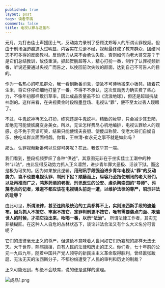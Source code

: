```yaml
---
published: true
layout: post
tags: 读者来稿
comments: false
title: 电视认罪与遮羞布
---
```

元月，为打击佳士声援团士气，反动势力录制了岳顾沈郑等人的所谓认罪视频。但由于刑讯强迫痕迹太过明显、内容实在荒诞不经，视频最终成了教育群众、团结同志不可多得的反面教材。反动势力从来不会承认失败，否则如何向老大哥交差？于是它们总结教训，故伎重演，抓起贺鹏超等人，精心打扮一番，制作了认罪视频新番，听说还要通过央视广而告之，以挽回前次失败的颜面，达到自己不可告人的目的。

作为一名热心的吃瓜群众，我一看到新番消息，便急不可待地搬来小板凳，磕着花生米，将它仔仔细细地打量了一番。不得不不承认，这次反动势力确实费了些心力，不像年初那样敷衍草率，因此成品质量虽不如《流浪地球》，但还是超越抗战神剧的。这样来看，在央视黄金时段粉墨登场、电视认“罪”，便不至太过丢人现眼了。

不过，牛鬼蛇神再怎么打扮，终究还是牛鬼蛇神。精致的妆容，只会减少其丑陋，却绝无可能使妖魔变身美女。所以，无论怎样费尽心机地编排，电视认罪给人的观感，总不免于荒谬可笑，结果只能使懦夫丧胆、使傻瓜称赞、使老大哥们自娱自乐、使吃瓜群众面面相觑。你看，王林清-崔永元之事不就是如此吗？

那么，认罪视频新番何以荒谬可笑呢？在此，我仅举其一端。

我们看到，整段视频罗织了各种“供述”，其意图无非在于坐实佳士工潮中的种种“非法”，由此显得反动势力抓人正义凛然，进步青年罪大恶极、活该下狱。而这是极为可笑的。因为如果按此逻辑，**用刑讯手段强迫进步青年电视认“罪”的反动势力，岂不也要电视认罪、判刑下狱？顺藤而上，纵容乃至指使刑讯的老大哥们，以及再推而广之，鸿茅药酒的老板、刑讯医生的公安、虐杀陶崇园的“导师”、污蔑老兵的记者，难道不都应该在电视镜头前走一遭，以维护法律的尊严，昭示非法的耻辱？**

由此可见，**所谓法律，甚至连阶级统治的工具都算不上，实则法西斯手段的遮羞布。因为抓人不按它、审案不按它、定罪判刑更不按它，唯有需要装点门面、欺骗世人的时候，才把它拉出来，吆喝一番，以示“法治”。** 所谓法律工作者，其实无非裱糊匠。在这种人人自危的丛林状态下，谈论非法合法又有什么大义名分可言呢？

它们的法律毫无正义的尊严，但这绝不意味着人世间如它们所妄想的那样无法无天。大千世界，熙熙攘攘，自有人民的法律和历史的正义。你们看，七十年前的公元一九四九年，随着中国共产党人领导的新民主主义革命取得胜利，曾经嚣张跋扈、无法无天的法西斯分子，不都纷纷遭受了人民的审判和历史的制裁？

正义可能迟到，却绝不会缺席，说的便是这样的道理。

![成品1.png](https://i.loli.net/2019/03/07/5c80ede568ab1.png)

